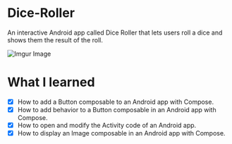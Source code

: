# Dice-Roller
An interactive Android app called Dice Roller that lets users roll a dice and shows them the result of the roll.

![Imgur Image](https://imgur.com/v7OrCgh)

# What I learned

- [x] How to add a Button composable to an Android app with Compose.
- [x] How to add behavior to a Button composable in an Android app with Compose.
- [x] How to open and modify the Activity code of an Android app.
- [x] How to display an Image composable in an Android app with Compose.
